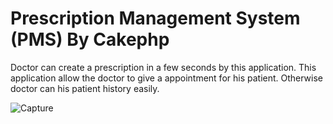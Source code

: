 # Prescription Management System (PMS) By Cakephp

<p>Doctor can create a prescription in a few seconds by this application. This application allow the doctor to give a appointment for his patient. Otherwise doctor can his patient history easily.</p>

![Capture](https://user-images.githubusercontent.com/38864124/65862163-75576100-e38f-11e9-8f5b-99a1196761f3.PNG)

